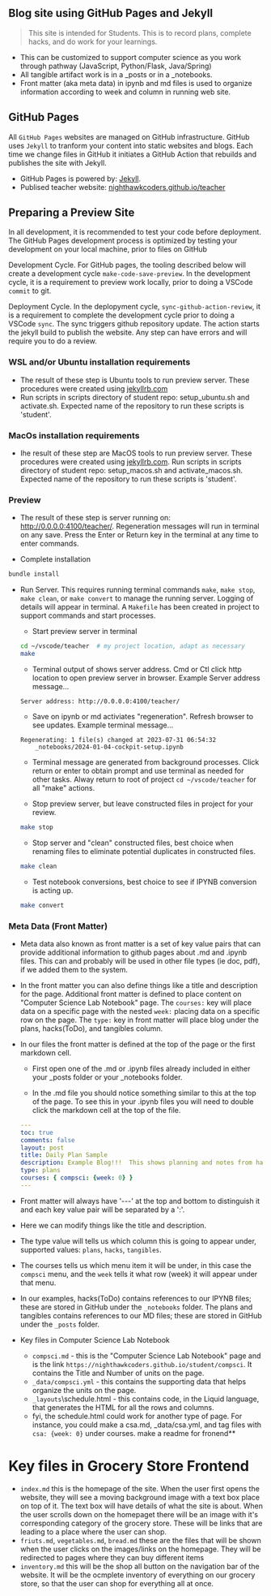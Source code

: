 ## Blog site using GitHub Pages and Jekyll
> This site is intended for Students.   This is to record plans, complete hacks, and do work for your learnings.
- This can be customized to support computer science as you work through pathway (JavaScript, Python/Flask, Java/Spring)
- All tangible artifact work is in a _posts or in a _notebooks.  
- Front matter (aka meta data) in ipynb and md files is used to organize information according to week and column in running web site.

## GitHub Pages
All `GitHub Pages` websites are managed on GitHub infrastructure. GitHub uses `Jekyll` to tranform your content into static websites and blogs. Each time we change files in GitHub it initiates a GitHub Action that rebuilds and publishes the site with Jekyll.  
- GitHub Pages is powered by: [Jekyll](https://jekyllrb.com/).
- Publised teacher website: [nighthawkcoders.github.io/teacher](https://nighthawkcoders.github.io/teacher/)

## Preparing a Preview Site 
In all development, it is recommended to test your code before deployment.  The GitHub Pages development process is optimized by testing your development on your local machine, prior to files on GitHub

Development Cycle. For GitHub pages, the tooling described below will create a development cycle  `make-code-save-preview`.  In the development cycle, it is a requirement to preview work locally, prior to doing a VSCode `commit` to git.

Deployment Cycle.  In the deplopyment cycle, `sync-github-action-review`, it is a requirement to complete the development cycle prior to doing a VSCode `sync`.  The sync triggers github repository update.  The action starts the jekyll build to publish the website.  Any step can have errors and will require you to do a review.

### WSL and/or Ubuntu installation requirements
- The result of these step is Ubuntu tools to run preview server.  These procedures were created using [jekyllrb.com](https://jekyllrb.com/docs/installation/ubuntu/)
- Run scripts in scripts directory of student repo: setup_ubuntu.sh and activate.sh. Expected name of the repository to run these scripts is 'student'.

### MacOs installation requirements 
- Ihe result of these step are MacOS tools to run preview server.  These procedures were created using [jekyllrb.com](https://jekyllrb.com/docs/installation/macos/). Run scripts in scripts directory of student repo: setup_macos.sh and activate_macos.sh. Expected name of the repository to run these scripts is 'student'.

### Preview
- The result of these step is server running on: http://0.0.0.0:4100/teacher/.  Regeneration messages will run in terminal on any save.  Press the Enter or Return key in the terminal at any time to enter commands.

- Complete installation
```bash
bundle install
```
- Run Server.  This requires running terminal commands `make`, `make stop`, `make clean`, or `make convert` to manage the running server.  Logging of details will appear in terminal.   A `Makefile` has been created in project to support commands and start processes.

    - Start preview server in terminal
    ```bash
    cd ~/vscode/teacher  # my project location, adapt as necessary
    make
    ```

    - Terminal output of shows server address. Cmd or Ctl click http location to open preview server in browser. Example Server address message... 
    ```
    Server address: http://0.0.0.0:4100/teacher/
    ```

    - Save on ipynb or md activiates "regeneration". Refresh browser to see updates. Example terminal message...
    ```
    Regenerating: 1 file(s) changed at 2023-07-31 06:54:32
        _notebooks/2024-01-04-cockpit-setup.ipynb
    ```

    - Terminal message are generated from background processes.  Click return or enter to obtain prompt and use terminal as needed for other tasks.  Alway return to root of project `cd ~/vscode/teacher` for all "make" actions. 
        

    - Stop preview server, but leave constructed files in project for your review.
    ```bash
    make stop
    ```

    - Stop server and "clean" constructed files, best choice when renaming files to eliminate potential duplicates in constructed files.
    ```bash
    make clean
    ```

    - Test notebook conversions, best choice to see if IPYNB conversion is acting up.
    ```bash
    make convert
    ```
### Meta Data (Front Matter)
- Meta data also known as front matter is a set of key value pairs that can provide additional information to github pages about .md and .ipynb files. This can and probably will be used in other file types (ie doc, pdf), if we added them to the system.

- In the front matter you can also define things like a title and description for the page.  Additional front matter is defined to place content on "Computer Science Lab Notebook" page.  The `courses:` key will place data on a specific page with the nested `week:` placing data on a specific row on the page.  The `type:` key in front matter will place blog under the plans, hacks(ToDo), and tangibles column. 

- In our files the front matter is defined at the top of the page or the first markdown cell.

    - First open one of the .md or .ipynb files already included in either your _posts folder or your _notebooks folder.

    - In the .md file you should notice something similar to this at the top of the page. To see this in your .ipynb files you will need to double click the markdown cell at the top of the file.

    ```yaml
    ---
    toc: true
    comments: false
    layout: post
    title: Daily Plan Sample
    description: Example Blog!!!  This shows planning and notes from hacks.
    type: plans
    courses: { compsci: {week: 0} }
    ---
    ```

- Front matter will always have '---' at the top and bottom to distinguish it and each key value pair will be separated by a ':'.

- Here we can modify things like the title and description.

- The type value will tells us which column this is going to appear under, supported values: `plans`, `hacks`, `tangibles`.

- The courses tells us which menu item it will be under, in this case the `compsci` menu, and the `week` tells it what row (week) it will appear under that menu.

- In our examples,  hacks(ToDo) contains references to our IPYNB files; these are stored in GitHub under the `_notebooks` folder.   The plans and tangibles contains references to our MD files; these are stored in GitHub under the `_posts` folder.

- Key files in Computer Science Lab Notebook
    - `compsci.md` - this is the "Computer Science Lab Notebook" page and is the link `https://nighthawkcoders.github.io/student/compsci`.  It contains the Title and Number of units on the page.
    - `_data/compsci.yml` - this contains the supporting data that helps organize the units on the page.
    - `_layouts`\schedule.html - this contains code, in the Liquid language, that generates the HTML for all the rows and columns.
    - fyi, the schedule.html could work for another type of page.  For instance, you could make a csa.md, _data/csa.yml, and tag files with `csa: {week: 0}` under courses.
make a readme for fronend**
# Key files in Grocery Store Frontend
- `index.md` this is the homepage of the site. When the user first opens the website, they will see a moving background image with a text box place on top of it. The text box will have details of what the site is about. When the user scrolls down on the homepaget there will be an image with it's corresponding category of the grocery store. These will be links that are leading to a place where the user can shop. 
- `friuts.md`, `vegetables.md`, `bread.md` these are the files that will  be shown when the user clicks on the images/links on the homepage. They will be redirected to pages where they can buy different items
- `inventory.md` this will be the shop all button on the navigation bar of the website. It will be the ocmplete inventory of everything on our grocery store, so that the user can shop for everything all at once. 
